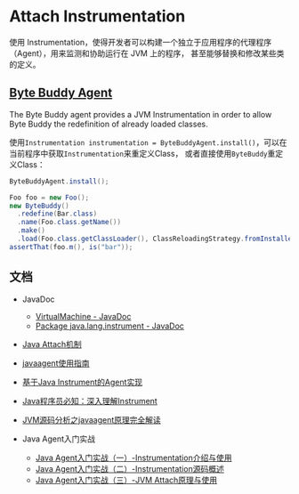 # Attach Instrumentation

使用 Instrumentation，使得开发者可以构建一个独立于应用程序的代理程序（Agent），用来监测和协助运行在 JVM 上的程序，
甚至能够替换和修改某些类的定义。

## [Byte Buddy Agent](https://bytebuddy.net/#/tutorial)

The Byte Buddy agent provides a JVM Instrumentation in order to allow Byte Buddy the redefinition of already loaded classes.

使用`Instrumentation instrumentation = ByteBuddyAgent.install()`，可以在当前程序中获取`Instrumentation`来重定义Class，
或者直接使用`ByteBuddy`重定义Class：

```java
ByteBuddyAgent.install();

Foo foo = new Foo();
new ByteBuddy()
  .redefine(Bar.class)
  .name(Foo.class.getName())
  .make()
  .load(Foo.class.getClassLoader(), ClassReloadingStrategy.fromInstalledAgent());
assertThat(foo.m(), is("bar"));
```


## 文档

* JavaDoc
    * [VirtualMachine - JavaDoc](https://docs.oracle.com/javase/7/docs/jdk/api/attach/spec/com/sun/tools/attach/VirtualMachine.html)
    * [Package java.lang.instrument - JavaDoc](https://docs.oracle.com/javase/8/docs/api/java/lang/instrument/package-summary.html)

* [Java Attach机制](https://www.jianshu.com/p/542e50edc8e3)

* [javaagent使用指南](https://www.cnblogs.com/rickiyang/p/11368932.html)
* [基于Java Instrument的Agent实现](https://www.jianshu.com/p/b72f66da679f)
* [Java程序员必知：深入理解Instrument](https://www.jianshu.com/p/5c62b71fd882)
* [JVM源码分析之javaagent原理完全解读](https://www.infoq.cn/article/javaagent-illustrated)
* Java Agent入门实战
    * [Java Agent入门实战（一）-Instrumentation介绍与使用](https://juejin.im/post/6844904035305127950)
    * [Java Agent入门实战（二）-Instrumentation源码概述](https://juejin.im/post/6844904038622838797)
    * [Java Agent入门实战（三）-JVM Attach原理与使用](https://juejin.im/post/6844904039830781966)















